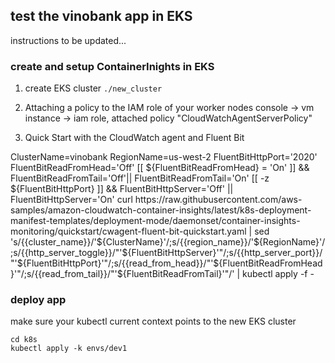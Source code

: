 ## test the vinobank app in EKS

instructions to be updated...

### create and setup ContainerInights in EKS

1. create EKS cluster ``` ./new_cluster ```

2. Attaching a policy to the IAM role of your worker nodes
console -> vm instance -> iam role, attached policy "CloudWatchAgentServerPolicy"

3. Quick Start with the CloudWatch agent and Fluent Bit

ClusterName=vinobank
RegionName=us-west-2
FluentBitHttpPort='2020'
FluentBitReadFromHead='Off'
[[ ${FluentBitReadFromHead} = 'On' ]] && FluentBitReadFromTail='Off'|| FluentBitReadFromTail='On'
[[ -z ${FluentBitHttpPort} ]] && FluentBitHttpServer='Off' || FluentBitHttpServer='On'
curl https://raw.githubusercontent.com/aws-samples/amazon-cloudwatch-container-insights/latest/k8s-deployment-manifest-templates/deployment-mode/daemonset/container-insights-monitoring/quickstart/cwagent-fluent-bit-quickstart.yaml | sed 's/{{cluster_name}}/'${ClusterName}'/;s/{{region_name}}/'${RegionName}'/;s/{{http_server_toggle}}/"'${FluentBitHttpServer}'"/;s/{{http_server_port}}/"'${FluentBitHttpPort}'"/;s/{{read_from_head}}/"'${FluentBitReadFromHead}'"/;s/{{read_from_tail}}/"'${FluentBitReadFromTail}'"/' | kubectl apply -f - 


### deploy app
make sure your kubectl current context points to the new EKS cluster

```
cd k8s
kubectl apply -k envs/dev1
```
